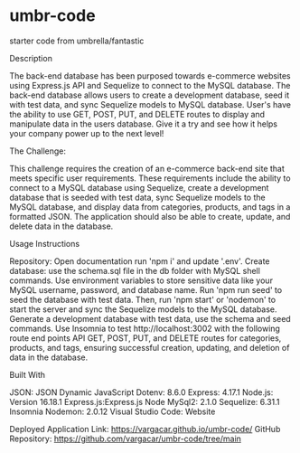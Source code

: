 # umbr-code
starter code from umbrella/fantastic

Description

The back-end database has been purposed towards e-commerce websites using Express.js API and Sequelize to connect to the MySQL database. The back-end database allows users to create a development database, seed it with test data, and sync Sequelize models to MySQL database. User's have the ability to use GET, POST, PUT, and DELETE routes to display and manipulate data in the users database. Give it a try and see how it helps your company power up to the next level!

The Challenge:

This challenge requires the creation of an e-commerce back-end site that meets specific user requirements. These requirements include the ability to connect to a MySQL database using Sequelize, create a development database that is seeded with test data, sync Sequelize models to the MySQL database, and display data from categories, products, and tags in a formatted JSON. The application should also be able to create, update, and delete data in the database.

Usage Instructions

Repository: Open documentation run 'npm i' and update '.env'.
Create database: use the schema.sql file in the db folder with MySQL shell commands. Use environment variables to store sensitive data like your MySQL username, password, and database name.
Run 'npm run seed' to seed the database with test data. Then, run 'npm start' or 'nodemon' to start the server and sync the Sequelize models to the MySQL database.
Generate a development database with test data, use the schema and seed commands.
Use Insomnia to test http://localhost:3002 with the following route end points API GET, POST, PUT, and DELETE routes for categories, products, and tags, ensuring successful creation, updating, and deletion of data in the database.


Built With

JSON: JSON
Dynamic JavaScript
Dotenv: 8.6.0
Express: 4.17.1
Node.js: Version 16.18.1
Express.js:Express.js
Node MySql2: 2.1.0
Sequelize: 6.31.1
Insomnia
Nodemon: 2.0.12
Visual Studio Code: Website

Deployed Application Link:
https://vargacar.github.io/umbr-code/
GitHub Repository:
https://github.com/vargacar/umbr-code/tree/main
